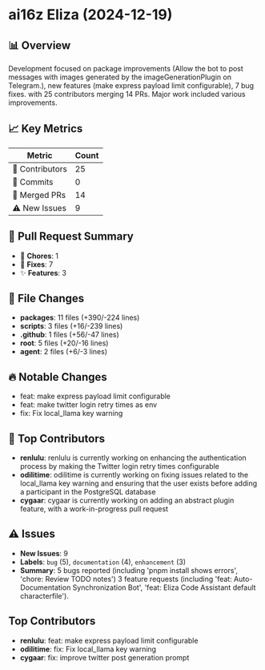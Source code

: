 # ai16z Eliza (2024-12-19)
    
## 📊 Overview
Development focused on package improvements (Allow the bot to post messages with images generated by the imageGenerationPlugin on Telegram.), new features (make express payload limit configurable), 7 bug fixes. with 25 contributors merging 14 PRs. Major work included various improvements.

## 📈 Key Metrics
| Metric | Count |
|---------|--------|
| 👥 Contributors | 25 |
| 📝 Commits | 0 |
| 🔄 Merged PRs | 14 |
| ⚠️ New Issues | 9 |

## 🔄 Pull Request Summary
- 🧹 **Chores**: 1
- 🐛 **Fixes**: 7
- ✨ **Features**: 3

## 📁 File Changes
- **packages**: 11 files (+390/-224 lines)
- **scripts**: 3 files (+16/-239 lines)
- **.github**: 1 files (+56/-47 lines)
- **root**: 5 files (+20/-16 lines)
- **agent**: 2 files (+6/-3 lines)

## 🔥 Notable Changes
- feat: make express payload limit configurable
- feat: make twitter login retry times as env
- fix: Fix local_llama key warning

## 👥 Top Contributors
- **renlulu**: renlulu is currently working on enhancing the authentication process by making the Twitter login retry times configurable
- **odilitime**: odilitime is currently working on fixing issues related to the local_llama key warning and ensuring that the user exists before adding a participant in the PostgreSQL database
- **cygaar**: cygaar is currently working on adding an abstract plugin feature, with a work-in-progress pull request

## ⚠️ Issues
- **New Issues**: 9
- **Labels**: `bug` (5), `documentation` (4), `enhancement` (3)
- **Summary**: 5 bugs reported (including 'pnpm install shows errors', 'chore: Review TODO notes') 3 feature requests (including 'feat: Auto-Documentation Synchronization Bot', 'feat: Eliza Code Assistant default characterfile').

## Top Contributors
- **renlulu**: feat: make express payload limit configurable
- **odilitime**: fix: Fix local_llama key warning
- **cygaar**: fix: improve twitter post generation prompt